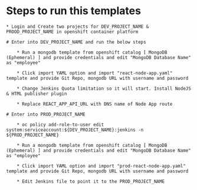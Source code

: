 # Steps to run this templates

    * Login and Create two projects for DEV_PROJECT_NAME & PROOD_PROJECT_NAME in openshift container platform

    # Enter into DEV_PROJECT_NAME and run the below steps

        * Run a mongodb template from openshift catalog [ MongoDB (Ephemeral) ] and provide credentials and edit "MongoDB Database Name" as "employee"

        * Click import YAML option and import "react-node-app.yaml" template and provide Git Repo, mongodb URL with username and password

        * Change Jenkins Quota limitation so it will start. Install NodeJS & HTML publisher plugin

        * Replace REACT_APP_API_URL with DNS name of Node App route

    # Enter into PROD_PROJECT_NAME

        * oc policy add-role-to-user edit system:serviceaccount:${DEV_PROJECT_NAME}:jenkins -n ${PROD_PROJECT_NAME}

        * Run a mongodb template from openshift catalog [ MongoDB (Ephemeral) ] and provide credentials and edit "MongoDB Database Name" as "employee"

        * Click import YAML option and import "prod-react-node-app.yaml" template and provide Git Repo, mongodb URL with username and password
        
        * Edit Jenkins file to point it to the PROD_PROJECT_NAME
